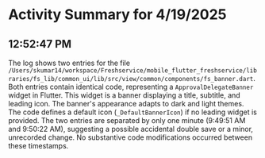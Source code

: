 # Activity Summary for 4/19/2025

## 12:52:47 PM
The log shows two entries for the file `/Users/skumar14/workspace/Freshservice/mobile_flutter_freshservice/libraries/fs_lib/common_ui/lib/src/view/common/components/fs_banner.dart`.  Both entries contain identical code, representing a `ApprovalDelegateBanner` widget in Flutter. This widget is a banner displaying a title, subtitle, and leading icon.  The banner's appearance adapts to dark and light themes. The code defines a default icon (`_DefaultBannerIcon`) if no leading widget is provided. The two entries are separated by only one minute (9:49:51 AM and 9:50:22 AM), suggesting a possible accidental double save or a minor, unrecorded change. No substantive code modifications occurred between these timestamps.

